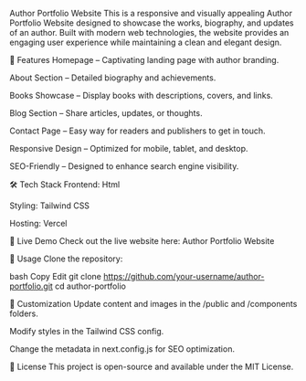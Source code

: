 Author Portfolio Website
This is a responsive and visually appealing Author Portfolio Website designed to showcase the works, biography, and updates of an author. Built with modern web technologies, the website provides an engaging user experience while maintaining a clean and elegant design.

🚀 Features
Homepage – Captivating landing page with author branding.

About Section – Detailed biography and achievements.

Books Showcase – Display books with descriptions, covers, and links.

Blog Section – Share articles, updates, or thoughts.

Contact Page – Easy way for readers and publishers to get in touch.

Responsive Design – Optimized for mobile, tablet, and desktop.

SEO-Friendly – Designed to enhance search engine visibility.

🛠️ Tech Stack
Frontend: Html

Styling: Tailwind CSS

Hosting: Vercel

📌 Live Demo
Check out the live website here: Author Portfolio Website

📖 Usage
Clone the repository:

bash
Copy
Edit
git clone https://github.com/your-username/author-portfolio.git
cd author-portfolio

🎨 Customization
Update content and images in the /public and /components folders.

Modify styles in the Tailwind CSS config.

Change the metadata in next.config.js for SEO optimization.

📜 License
This project is open-source and available under the MIT License.
